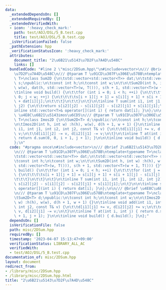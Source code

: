 ```yaml
---
data:
  _extendedDependsOn: []
  _extendedRequiredBy: []
  _extendedVerifiedWith:
  - icon: ':heavy_check_mark:'
    path: test/AOJ/DSL/5_B.test.cpp
    title: test/AOJ/DSL/5_B.test.cpp
  _isVerificationFailed: false
  _pathExtension: hpp
  _verificationStatusIcon: ':heavy_check_mark:'
  attributes:
    document_title: "2\u6B21\u5143\u7D2F\u7A4D\u548C"
    links: []
  bundledCode: "#line 2 \"misc/2DSum.hpp\"\n#include<vector>\n/// @brief 2\u6B21\u5143\
    \u7D2F\u7A4D\u548C\n/// @tparam T \u91CD\u307F\u306E\u578B\ntemplate<typename\
    \ T>\nclass Sum2D {\n\tstd::vector<std::vector<T>> dat;\n\tstd::vector<std::vector<T>>\
    \ s;\npublic:\n\tconst int h;\n\tconst int w;\n\t\n\tSum2D(int h, int w) :h(h),\
    \ w(w), dat(h, std::vector<T>(w, T())), s(h + 1, std::vector<T>(w + 1, T())) {}\n\
    \tinline void build() {\n\t\tfor (int i = 0; i < h; ++i) {\n\t\t\tfor (int j =\
    \ 0; j < w; ++j) {\n\t\t\t\ts[i + 1][j + 1] = s[i][j + 1] + s[i + 1][j] - s[i][j]\
    \ + dat[i][j];\n\t\t\t}\n\t\t}\n\t}\n\tinline T sum(int i1, int j1, int i2, int\
    \ j2) {\n\t\treturn s[i2][j2] - s[i1][j2] - s[i2][j1] + s[i1][j1];\n\t}\n\n\t\
    inline std::vector<T>& operator[](int i) { return dat[i]; }\n};\n\n/// @brief\
    \ \u4E8C\u6B21\u5143imos\u6CD5\n/// @tparam T \u91CD\u307F\u306E\u578B\ntemplate<typename\
    \ T>\nclass Imos2D {\n\tSum2D<T> d;\npublic:\n\tconst int h;\n\tconst int w;\n\
    \n\tImos2D(int h, int w) :h(h), w(w), d(h + 1, w + 1) {}\n\tinline void add(int\
    \ i1, int j1, int i2, int j2, const T& v) {\n\t\td[i1][j1] += v, d[i2][j2] +=\
    \ v;\n\t\td[i1][j2] -= v, d[i2][j1] -= v;\n\t}\n\tinline T at(int i, int j) {\
    \ return d.sum(0, 0, i + 1, j + 1); }\n\n\tinline void build() { d.build(); }\n\
    };\n"
  code: "#pragma once\n#include<vector>\n/// @brief 2\u6B21\u5143\u7D2F\u7A4D\u548C\
    \n/// @tparam T \u91CD\u307F\u306E\u578B\ntemplate<typename T>\nclass Sum2D {\n\
    \tstd::vector<std::vector<T>> dat;\n\tstd::vector<std::vector<T>> s;\npublic:\n\
    \tconst int h;\n\tconst int w;\n\t\n\tSum2D(int h, int w) :h(h), w(w), dat(h,\
    \ std::vector<T>(w, T())), s(h + 1, std::vector<T>(w + 1, T())) {}\n\tinline void\
    \ build() {\n\t\tfor (int i = 0; i < h; ++i) {\n\t\t\tfor (int j = 0; j < w; ++j)\
    \ {\n\t\t\t\ts[i + 1][j + 1] = s[i][j + 1] + s[i + 1][j] - s[i][j] + dat[i][j];\n\
    \t\t\t}\n\t\t}\n\t}\n\tinline T sum(int i1, int j1, int i2, int j2) {\n\t\treturn\
    \ s[i2][j2] - s[i1][j2] - s[i2][j1] + s[i1][j1];\n\t}\n\n\tinline std::vector<T>&\
    \ operator[](int i) { return dat[i]; }\n};\n\n/// @brief \u4E8C\u6B21\u5143imos\u6CD5\
    \n/// @tparam T \u91CD\u307F\u306E\u578B\ntemplate<typename T>\nclass Imos2D {\n\
    \tSum2D<T> d;\npublic:\n\tconst int h;\n\tconst int w;\n\n\tImos2D(int h, int\
    \ w) :h(h), w(w), d(h + 1, w + 1) {}\n\tinline void add(int i1, int j1, int i2,\
    \ int j2, const T& v) {\n\t\td[i1][j1] += v, d[i2][j2] += v;\n\t\td[i1][j2] -=\
    \ v, d[i2][j1] -= v;\n\t}\n\tinline T at(int i, int j) { return d.sum(0, 0, i\
    \ + 1, j + 1); }\n\n\tinline void build() { d.build(); }\n};"
  dependsOn: []
  isVerificationFile: false
  path: misc/2DSum.hpp
  requiredBy: []
  timestamp: '2023-04-07 15:13:47+09:00'
  verificationStatus: LIBRARY_ALL_AC
  verifiedWith:
  - test/AOJ/DSL/5_B.test.cpp
documentation_of: misc/2DSum.hpp
layout: document
redirect_from:
- /library/misc/2DSum.hpp
- /library/misc/2DSum.hpp.html
title: "2\u6B21\u5143\u7D2F\u7A4D\u548C"
---
```

